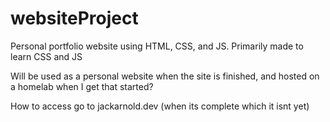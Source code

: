 # websiteProject
Personal portfolio website using HTML, CSS, and JS.
Primarily made to learn CSS and JS

Will be used as a personal website when the site is finished,
and hosted on a homelab when I get that started?

How to access
go to jackarnold.dev 
(when its complete which it isnt yet)
